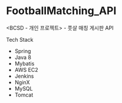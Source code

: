 # FootballMatching_API

<BCSD - 개인 프로젝트> - 풋살 매칭 게시판 API

Tech Stack
- Spring
- Java 8
- Mybatis
- AWS EC2
- Jenkins
- NginX
- MySQL
- Tomcat
